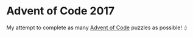 # Advent of Code 2017

My attempt to complete as many [Advent of Code](https://adventofcode.com/) puzzles as possible! :) 